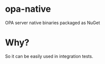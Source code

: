 # opa-native
OPA server native binaries packaged as NuGet

# Why?

So it can be easily used in integration tests.
